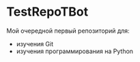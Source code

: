 # TestRepoTBot
Мой очередной первый репозиторий для:
 - изучения Git
 - изучения программирования на Python
